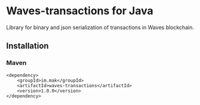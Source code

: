 # Waves-transactions for Java

Library for binary and json serialization of transactions in Waves blockchain.

## Installation

### Maven

```
<dependency>
    <groupId>im.mak</groupId>
    <artifactId>waves-transactions</artifactId>
    <version>1.0.0</version>
</dependency>
```
